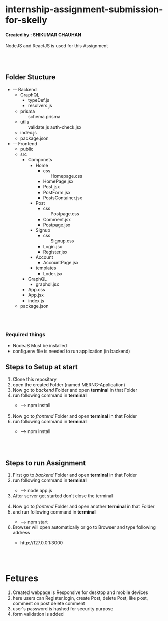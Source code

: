 <h1>internship-assignment-submission-for-skelly</h1>
<h4>Created by : SHIKUMAR CHAUHAN</h4>
<p>NodeJS and ReactJS is used for this Assignment</p>
<br><br>

<h2>Folder Stucture</h2>
<ul>
    <li>
        -- Backend
        <ul>
            <li>GraphQL
                <ul>
                    <li>typeDef.js</li>
                    <li>resolvers.js</li>
                </ul>
            </li>
            <li>prisma
                <ul>
                    schema.prisma
                </ul>
            </li>
            <li>utils
                <ul>
                    validate.js
                    auth-check.jsx
                </ul>
            </li>
            <li>index.js</li>
            <li>package.json</li>
        </ul>
    </li>
    <li>
        -- Frontend
        <ul>
            <li>public</li>
            <li>src
                <ul>
                    <li>Componets
                        <ul>
                            <li>Home
                                <ul>
                                    <li>css
                                        <ul>
                                            Homepage.css
                                        </ul>
                                    </li>
                                    <li>HomePage.jsx</li>
                                    <li>Post.jsx</li>
                                    <li>PostForm.jsx</li>
                                    <li>PostsContainer.jsx</li>
                                </ul>
                            </li>
                        </ul>
                        <ul>
                            <li>Post
                                <ul>
                                    <li>css
                                        <ul>
                                            Postpage.css
                                        </ul>
                                    </li>
                                    <li>Comment.jsx</li>
                                    <li>Postpage.jsx</li>
                                </ul>
                            </li>
                        </ul>
                        <ul>
                            <li>Signup
                                <ul>
                                    <li>css
                                        <ul>
                                            Signup.css
                                        </ul>
                                    </li>
                                    <li>Login.jsx</li>
                                    <li>Register.jsx</li>
                                </ul>
                            </li>
                        </ul>
                        <ul>
                            <li>Account
                                <ul>
                                    <li>AccountPage.jsx</li>
                                </ul>
                            </li>
                        </ul>
                        <ul>
                            <li>templates
                                <ul>
                                    <li>Loder.jsx</li>
                                </ul>
                            </li>
                        </ul>
                    </li>
                    <li>GraphQL
                        <ul>
                            <li>graphql.jsx</li>
                        </ul>
                    </li>
                    <li>App.css</li>
                    <li>App.jsx</li>
                    <li>index.js</li>
                </ul>
            </li>
            <li>package.json</li>
        </ul>
    </li>
</ul>
<br><br>
<h3>Required things</h3>
<ul>
    <li>NodeJS Must be installed</li>
    <li>config.env file is needed to run application (in backend)</li>
</ul>
<h2>Steps to Setup at start</h2>
<ol>
    <li>Clone this repositary</li>
    <li>open the created Folder (named MERNG-Application)</li>
    <li>Now go to <em>backend</em> Folder and open <b>terminal</b> in that Folder</li>
    <li>run following command in <b>terminal</b></li>
    <ul>
        <li>--> npm install</li>
    </ul>
    <br>
    <li>Now go to <em>frontend</em> Folder and open <b>terminal</b> in that Folder</li>
    <li>run following command in <b>terminal</b></li>
    <ul>
        <li>--> npm install</li>
    </ul>
</ol>
<br><br>

<h2>Steps to run Assignment</h2>
<ol>
    <li>First go to <em>backend</em> Folder and open <b>terminal</b> in that Folder</li>
    <li>run following command in <b>terminal</b></li>
    <ul>
        <li>--> node app.js</li>
    </ul>
    <li>After server get started don't close the terminal</li>
    <br>
    <li>Now go to <em>frontend</em> Folder and open another <b>terminal</b> in that Folder</li>
    <li>and run following command in <b>terminal</b></li>
    <ul>
        <li>--> npm start</li>
    </ul>
    <li>Browser will open automatically or  go to Browser and type following address</li>
    <ul><li>
        http://127.0.0.1:3000
    </li></ul>
</ol>

<br>
<br>

# Fetures
<ol>
    <li>Created webpage is Responsive for desktop and mobile devices</li>
    <li>here users can Register,login, create Post, delete Post, like post, comment on post delete comment</li>
    <li>user's password is hashed for security purpose</li>
    <li>form validation is added</li>
</ol>
